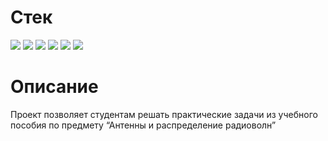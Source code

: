 # Стек
<img src="https://img.shields.io/badge/Python-4169E1?style=for-the-badge"/> <img src="https://img.shields.io/badge/Math-yellow?style=for-the-badge"/> <img src="https://img.shields.io/badge/NumPy-00BFFF?style=for-the-badge"/> <img src="https://img.shields.io/badge/SciPy-0000FF?style=for-the-badge"/> <img src="https://img.shields.io/badge/Jupyter Notebook-FF8C00?style=for-the-badge"/> <img src="https://img.shields.io/badge/Mathplotlib-ADD8E6?style=for-the-badge"/>

# Описание

Проект позволяет студентам решать практические задачи из учебного пособия по предмету “Антенны и распределение радиоволн”
